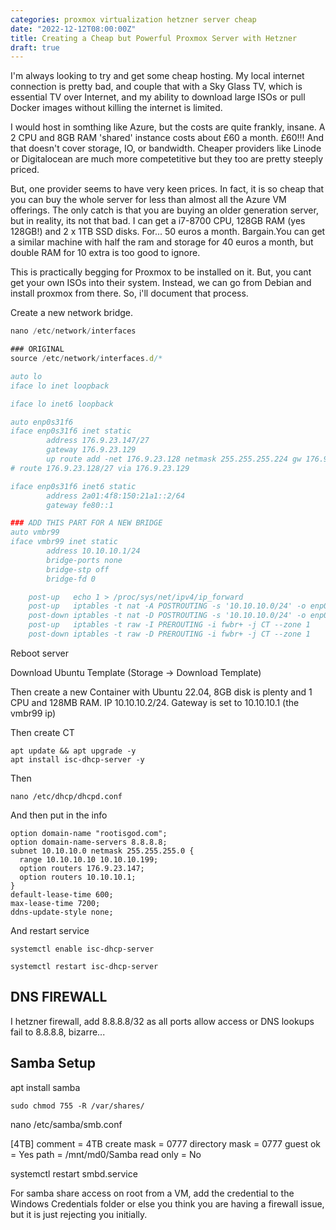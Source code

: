```yaml
---
categories: proxmox virtualization hetzner server cheap
date: "2022-12-12T08:00:00Z"
title: Creating a Cheap but Powerful Proxmox Server with Hetzner
draft: true
---
```


I'm always looking to try and get some cheap hosting. My local internet connection is pretty bad, and couple that with a Sky Glass TV, which is essential TV over Internet, and my ability to download large ISOs or pull Docker images without killing the internet is limited. 

I would host in somthing like Azure, but the costs are quite frankly, insane. A 2 CPU and 8GB RAM 'shared' instance costs about £60 a month. £60!!! And that doesn't cover storage, IO, or bandwidth. Cheaper providers like Linode or Digitalocean are much more competetitive but they too are pretty steeply priced.

But, one provider seems to have very keen prices. In fact, it is so cheap that you can buy the whole server for less than almost all the Azure VM offerings. The only catch is that you are buying an older generation server, but in reality, its not that bad. I can get a i7-8700 CPU, 128GB RAM (yes 128GB!) and 2 x 1TB SSD disks. For... 50 euros a month. Bargain.You can get a similar machine with half the ram and storage for 40 euros a month, but double RAM for 10 extra is too good to ignore.

This is practically begging for Proxmox to be installed on it. But, you cant get your own ISOs into their system. Instead, we can go from Debian and install proxmox from there. So, i'll document that process.



Create a new network bridge.

```jsx
nano /etc/network/interfaces

### ORIGINAL
source /etc/network/interfaces.d/*

auto lo
iface lo inet loopback

iface lo inet6 loopback

auto enp0s31f6
iface enp0s31f6 inet static
        address 176.9.23.147/27
        gateway 176.9.23.129
        up route add -net 176.9.23.128 netmask 255.255.255.224 gw 176.9.23.129 dev enp0s31f6
# route 176.9.23.128/27 via 176.9.23.129

iface enp0s31f6 inet6 static
        address 2a01:4f8:150:21a1::2/64
        gateway fe80::1

### ADD THIS PART FOR A NEW BRIDGE
auto vmbr99
iface vmbr99 inet static
        address 10.10.10.1/24
        bridge-ports none
        bridge-stp off
        bridge-fd 0

    post-up   echo 1 > /proc/sys/net/ipv4/ip_forward
    post-up   iptables -t nat -A POSTROUTING -s '10.10.10.0/24' -o enp0s31f6 -j MASQUERADE
    post-down iptables -t nat -D POSTROUTING -s '10.10.10.0/24' -o enp0s31f6 -j MASQUERADE
    post-up   iptables -t raw -I PREROUTING -i fwbr+ -j CT --zone 1  
    post-down iptables -t raw -D PREROUTING -i fwbr+ -j CT --zone 1
```
Reboot server

Download Ubuntu Template (Storage -> Download Template)

Then create a new Container with Ubuntu 22.04, 8GB disk is plenty and 1 CPU and 128MB RAM. IP 10.10.10.2/24. Gateway is set to 10.10.10.1 (the vmbr99 ip)


Then create CT
```
apt update && apt upgrade -y
apt install isc-dhcp-server -y
```

Then

`nano /etc/dhcp/dhcpd.conf`

And then put in the info

```
option domain-name "rootisgod.com";
option domain-name-servers 8.8.8.8;
subnet 10.10.10.0 netmask 255.255.255.0 {
  range 10.10.10.10 10.10.10.199;
  option routers 176.9.23.147;
  option routers 10.10.10.1;
}
default-lease-time 600;
max-lease-time 7200;
ddns-update-style none;
```

And restart service

`systemctl enable isc-dhcp-server`

`systemctl restart isc-dhcp-server`

## DNS FIREWALL 

I hetzner firewall, add 8.8.8.8/32 as all ports allow access or DNS lookups fail to 8.8.8.8, bizarre...

## Samba Setup

apt install samba

`sudo chmod 755 -R /var/shares/`

nano /etc/samba/smb.conf

[4TB]
comment = 4TB
create mask = 0777
directory mask = 0777
guest ok = Yes
path = /mnt/md0/Samba
read only = No

systemctl restart smbd.service

For samba share access on root from a VM, add the credential to the Windows Credentials folder or else you think you are having a firewall issue, but it is just rejecting you initially.
